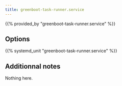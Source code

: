 ```yaml
---
title: greenboot-task-runner.service
---
```


{{% provided_by "greenboot-task-runner.service" %}}

## Options

{{% systemd_unit "greenboot-task-runner.service" %}}

## Additionnal notes

Nothing here.